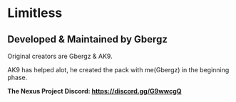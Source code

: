 # Limitless

<h2> Developed & Maintained by Gbergz</h2>
Original creators are Gbergz & AK9. 

AK9 has helped alot, he created the pack with me(Gbergz) in the beginning phase.

**The Nexus Project Discord: https://discord.gg/G9wwcgQ**
